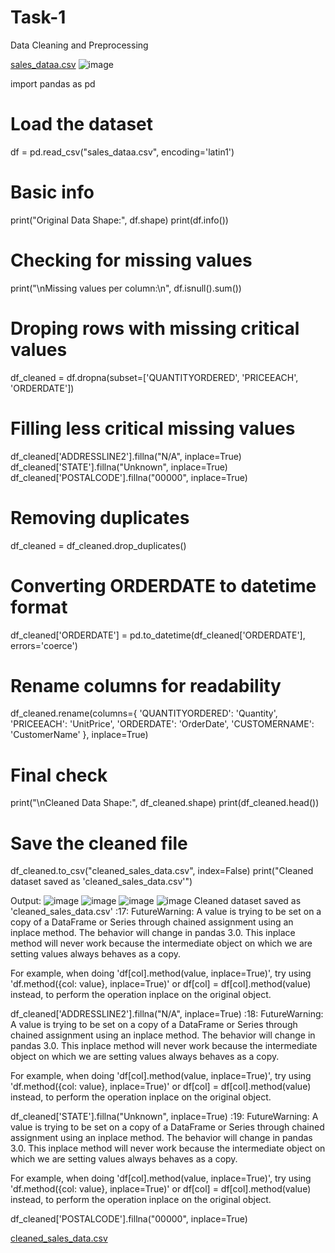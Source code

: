 # Task-1
Data Cleaning and Preprocessing

[sales_dataa.csv](https://github.com/user-attachments/files/19835904/sales_dataa.csv)
![image](https://github.com/user-attachments/assets/6e1ea6b7-cbab-499f-a01c-6be162493e59)

import pandas as pd

# Load the dataset
df = pd.read_csv("sales_dataa.csv", encoding='latin1')

# Basic info
print("Original Data Shape:", df.shape)
print(df.info())

# Checking for missing values
print("\nMissing values per column:\n", df.isnull().sum())

# Droping rows with missing critical values 
df_cleaned = df.dropna(subset=['QUANTITYORDERED', 'PRICEEACH', 'ORDERDATE'])

# Filling less critical missing values 
df_cleaned['ADDRESSLINE2'].fillna("N/A", inplace=True)
df_cleaned['STATE'].fillna("Unknown", inplace=True)
df_cleaned['POSTALCODE'].fillna("00000", inplace=True)

# Removing duplicates
df_cleaned = df_cleaned.drop_duplicates()

# Converting ORDERDATE to datetime format
df_cleaned['ORDERDATE'] = pd.to_datetime(df_cleaned['ORDERDATE'], errors='coerce')

# Rename columns for readability 
df_cleaned.rename(columns={
    'QUANTITYORDERED': 'Quantity',
    'PRICEEACH': 'UnitPrice',
    'ORDERDATE': 'OrderDate',
    'CUSTOMERNAME': 'CustomerName'
}, inplace=True)

# Final check
print("\nCleaned Data Shape:", df_cleaned.shape)
print(df_cleaned.head())

# Save the cleaned file
df_cleaned.to_csv("cleaned_sales_data.csv", index=False)
print("Cleaned dataset saved as 'cleaned_sales_data.csv'")


Output:
![image](https://github.com/user-attachments/assets/a86588db-338f-43ff-8faf-c2dc1e9e9e01)
![image](https://github.com/user-attachments/assets/a60be1b3-d9f8-47ef-860d-078b91e32229)
![image](https://github.com/user-attachments/assets/68d128bc-75b8-4173-9ef8-5a875ef9d613)
![image](https://github.com/user-attachments/assets/4ede9d00-f353-406d-b090-79c7da2fe098)
Cleaned dataset saved as 'cleaned_sales_data.csv'
<ipython-input-2-edd6e3f371ba>:17: FutureWarning: A value is trying to be set on a copy of a DataFrame or Series through chained assignment using an inplace method.
The behavior will change in pandas 3.0. This inplace method will never work because the intermediate object on which we are setting values always behaves as a copy.

For example, when doing 'df[col].method(value, inplace=True)', try using 'df.method({col: value}, inplace=True)' or df[col] = df[col].method(value) instead, to perform the operation inplace on the original object.


  df_cleaned['ADDRESSLINE2'].fillna("N/A", inplace=True)
<ipython-input-2-edd6e3f371ba>:18: FutureWarning: A value is trying to be set on a copy of a DataFrame or Series through chained assignment using an inplace method.
The behavior will change in pandas 3.0. This inplace method will never work because the intermediate object on which we are setting values always behaves as a copy.

For example, when doing 'df[col].method(value, inplace=True)', try using 'df.method({col: value}, inplace=True)' or df[col] = df[col].method(value) instead, to perform the operation inplace on the original object.


  df_cleaned['STATE'].fillna("Unknown", inplace=True)
<ipython-input-2-edd6e3f371ba>:19: FutureWarning: A value is trying to be set on a copy of a DataFrame or Series through chained assignment using an inplace method.
The behavior will change in pandas 3.0. This inplace method will never work because the intermediate object on which we are setting values always behaves as a copy.

For example, when doing 'df[col].method(value, inplace=True)', try using 'df.method({col: value}, inplace=True)' or df[col] = df[col].method(value) instead, to perform the operation inplace on the original object.


  df_cleaned['POSTALCODE'].fillna("00000", inplace=True)

[cleaned_sales_data.csv](https://github.com/user-attachments/files/19835935/cleaned_sales_data.csv)

